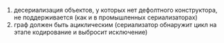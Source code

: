 1. десериализация объектов, у которых нет дефолтного конструктора, не поддерживается (как и в промышленных сериализаторах)
2. граф должен быть ациклическим (сериализатор обнаружит цикл на этапе кодирование и выбросит исключение)
